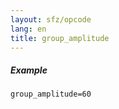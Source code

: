 ```yaml
---
layout: sfz/opcode
lang: en
title: group_amplitude
---
```

##### Example

```
group_amplitude=60
```
